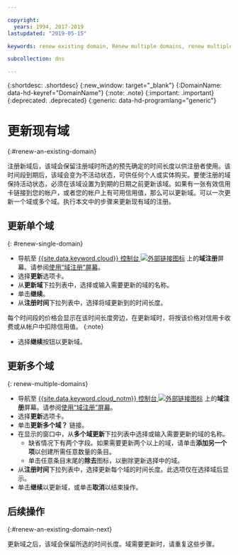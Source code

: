```yaml
---

copyright:
  years: 1994, 2017-2019
lastupdated: "2019-05-15"

keywords: renew existing domain, Renew multiple domains, renew multiple existing domains

subcollection: dns

---
```


{:shortdesc: .shortdesc}
{:new_window: target="_blank"}
{:DomainName: data-hd-keyref="DomainName"}
{:note: .note}
{:important: .important}
{:deprecated: .deprecated}
{:generic: data-hd-programlang="generic"}

# 更新现有域
{:#renew-an-existing-domain}

注册新域后，该域会保留注册域时所选的预先确定的时间长度以供注册者使用。该时间段到期后，该域会变为不活动状态，可供任何个人或实体购买。要使注册的域保持活动状态，必须在该域设置为到期的日期之前更新该域。如果有一张有效信用卡链接到您的帐户，或者您的帐户上有可用信用值，那么可以更新域。可以一次更新一个域或多个域。执行本文中的步骤来更新现有域的注册。

## 更新单个域
{: #renew-single-domain}

* 导航至 [{{site.data.keyword.cloud}} 控制台 ![外部链接图标](../../icons/launch-glyph.svg "外部链接图标")](https://{DomainName}/) 上的**域注册**屏幕。请参阅[使用“域注册”屏幕](/docs/infrastructure/dns?topic=dns-how-to-use-the-domain-registration-screen)。
* 选择**更新**选项卡。
* 从**更新域**下拉列表中，选择或输入需要更新的域的名称。
* 单击**继续**。
* 从**注册时间**下拉列表中，选择将域更新到的时间长度。

每个时间段的价格会显示在该时间长度旁边，在更新域时，将按该价格对信用卡收费或从帐户中扣除信用值。
{:note}

* 选择**继续**按钮以更新域。

## 更新多个域
{: renew-multiple-domains}

* 导航至 [{{site.data.keyword.cloud_notm}} 控制台 ![外部链接图标](../../icons/launch-glyph.svg "外部链接图标")](https://{DomainName}/) 上的**域注册**屏幕。请参阅[使用“域注册”屏幕](/docs/infrastructure/dns?topic=dns-how-to-use-the-domain-registration-screen)。
* 选择**更新**选项卡。
* 单击**更新多个域？** 链接。
* 在显示的窗口中，从**多个域更新**下拉列表中选择或输入需要更新的域的名称。
  * 缺省情况下有两个字段。如果需要更新两个以上的域，请单击**添加另一个项**以创建所需任意数量的条目。
  * 单击任意条目末尾的**除去**图标，以删除更新选择中的域。
* 从**注册时间**下拉列表中，选择更新每个域的时间长度。此选项仅在选择域后显示。
* 单击**继续**以更新域，或单击**取消**以结束操作。


## 后续操作
{:#renew-an-existing-domain-next}

更新域之后，该域会保留所选的时间长度。域需要更新时，请重复这些步骤。

